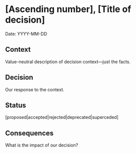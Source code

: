 # [Ascending number], [Title of decision]

Date: YYYY-MM-DD

## Context

Value-neutral description of decision context—just the facts.

## Decision

Our response to the context.

## Status

[proposed|accepted|rejected|deprecated|superceded]

## Consequences

What is the impact of our decision?
